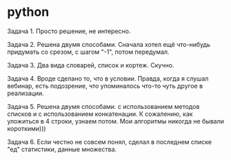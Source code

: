 # python

Задача 1. Просто решение, не интересно.

Задача 2. Решена двумя способами. Сначала хотел ещё что-нибудь придумать со срезом, с шагом "-1", потом передумал.

Задача 3. Два вида словарей, список и кортеж. Скучно.

Задача 4. Вроде сделано то, что в условии. Правда, когда я слушал вебинар, есть подозрение, что упоминалось что-то чуть другое в реализации.

Задача 5. Решена двумя способами. с использованием методов списков и с использованием конкатенации. К сожалению, как уложиться в 4 строки, узнаем потом. Мои алгоритмы никогда не бывали короткими)))

Задача 6. Если честно не совсем понял, сделал в последнем списке "ед" статистики, данные множества.